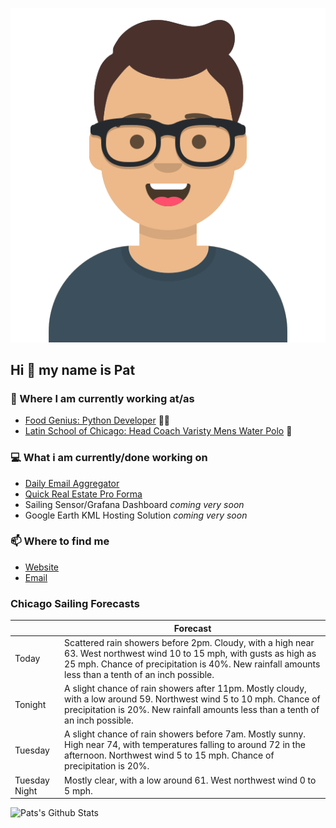 [![Social banner for p-j-falconer](https://raw.githubusercontent.com/P-J-FALCONER/P-J-FALCONER/master/assets/avataaars.svg)](https://patfalconer.com/)
## Hi :wave: my name is Pat

### 💼 Where I am currently working at/as
- [Food Genius: Python Developer](https://getfoodgenius.com/) 🍔🐍
- [Latin School of Chicago: Head Coach Varisty Mens Water Polo](https://www.latinschool.org/) 🤽


### 💻 What i am currently/done working on
 - [Daily Email Aggregator](https://github.com/P-J-FALCONER/dott_daily_mail)
 - [Quick Real Estate Pro Forma](https://github.com/P-J-FALCONER/henry)
 - Sailing Sensor/Grafana Dashboard *coming very soon*
 - Google Earth KML Hosting Solution *coming very soon*

### 📫 Where to find me
 - [Website](https://patfalconer.com/)
 - [Email](mailto:patrick.j.falconer@gmail.com)


### Chicago Sailing Forecasts
|   | Forecast  |
|---|---|
| Today | Scattered rain showers before 2pm. Cloudy, with a high near 63. West northwest wind 10 to 15 mph, with gusts as high as 25 mph. Chance of precipitation is 40%. New rainfall amounts less than a tenth of an inch possible. |
| Tonight | A slight chance of rain showers after 11pm. Mostly cloudy, with a low around 59. Northwest wind 5 to 10 mph. Chance of precipitation is 20%. New rainfall amounts less than a tenth of an inch possible. |
| Tuesday | A slight chance of rain showers before 7am. Mostly sunny. High near 74, with temperatures falling to around 72 in the afternoon. Northwest wind 5 to 15 mph. Chance of precipitation is 20%. |
| Tuesday Night | Mostly clear, with a low around 61. West northwest wind 0 to 5 mph. |

![Pats's Github Stats](https://github-readme-stats.vercel.app/api?username=p-j-falconer&show_icons=true&theme=radical)

